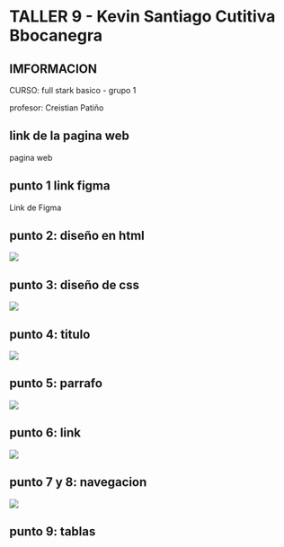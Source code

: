 <h1>TALLER 9 - Kevin Santiago Cutitiva Bbocanegra</h1>

<h2>IMFORMACION</h2>
<P>
    CURSO: full stark basico - grupo 1
</P>
<p>profesor: Creistian Patiño</p>

<h2>link de la pagina web</h2>

<a hret="file:///C:/Users/usuario/Desktop/programacion/taller%209/punto-1-2-3/index.html">pagina web</a>

<h2>punto 1 link figma</h2>
<a hret="https://www.figma.com/file/mxEZ2KQvQQbhvosfIrefBi/kevin-santiago-cuitiva-bocanegra?type=design&node-id=10%3A2&mode=design&t=JOpfgUHqTQMSI6IL-1">Link de Figma</a>

<h2>punto 2: diseño en html</h2>

<img src="./public/imagenes/paginaweb.png" ></img>

<h2>punto 3: diseño de css</h2>

<img src="/public/imagenes/punto-3.png.png"></img>

<h2>punto 4: titulo</h2>

<img src="./public/imagenes/punto_4.png.png"></img>

<h2>punto 5: parrafo</h2>

<img src="./public/imagenes/punto-5.png"></img>

<h2>punto 6: link</h2>

<img src="./public/imagenes/punto-6.png"></img>

<h2>punto 7 y 8: navegacion</h2>

<img src="./public/imagenes/punto-7-8.png"></img>

<h2>punto 9: tablas</h2>